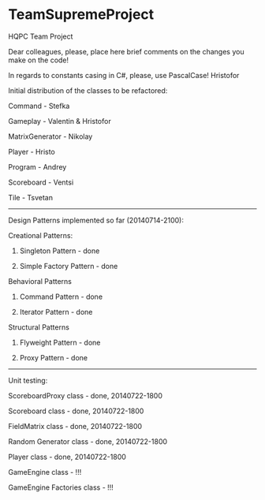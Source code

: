 ﻿TeamSupremeProject
==================

HQPC Team Project

Dear colleagues, please, place here brief comments on the changes you make on the code!

In regards to constants casing in C#, please, use PascalCase! Hristofor

Initial distribution of the classes to be refactored:

Command - Stefka

Gameplay - Valentin & Hristofor

MatrixGenerator - Nikolay

Player - Hristo

Program - Andrey

Scoreboard - Ventsi

Tile - Tsvetan

-------------------------------------------------------
Design Patterns implemented so far (20140714-2100):

Creational Patterns:

1) Singleton Pattern - done

2) Simple Factory Pattern - done

Behavioral Patterns 

1) Command Pattern - done

2) Iterator Pattern - done

Structural Patterns

1) Flyweight Pattern - done

2) Proxy Pattern - done

--------------------------------------------------------
Unit testing:

ScoreboardProxy class - done, 20140722-1800

Scoreboard class - done, 20140722-1800

FieldMatrix class - done, 20140722-1800

Random Generator class - done, 20140722-1800

Player class - done, 20140722-1800

GameEngine class - !!!

GameEngine Factories class - !!!
